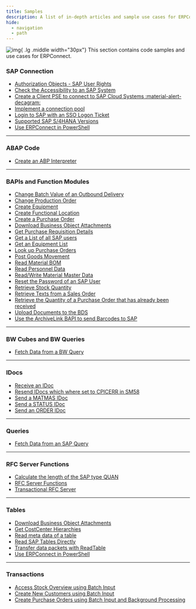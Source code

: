 ```yaml
---
title: Samples
description: A list of in-depth articles and sample use cases for ERPConnect.
hide:
  - navigation
  - path
---
```


![img](site:assets/images/logos/theo-thumbs.png){ .lg .middle width="30px"} This section contains code samples and use cases for ERPConnect.

### SAP Connection

<div class="mdx-columns" markdown>

- [Authorization Objects - SAP User Rights](authority-objects-sap-user-rights.md)
- [Check the Accessibility to an SAP System](how-to-check-the-accessibility-to-a-sap-system.md)
- [Create a Client PSE to connect to SAP Cloud Systems :material-alert-decagram:](create-personal-security-environment.md)
- [Implement a connection pool](implement-a-connection-pool.md)
- [Login to SAP with an SSO Logon Ticket](login-to-sap-with-an-sso-logonticket.md)
- [Supported SAP S/4HANA Versions](supported-sap-and-hana-versions.md)
- [Use ERPConnect in PowerShell](use-erpconnect-in-powershell.md)

</div>

---

### ABAP Code 

<div class="mdx-columns" markdown>

- [Create an ABP Interpreter](abap-interpreter.md)

</div>

---

### BAPIs and Function Modules

<div class="mdx-columns" markdown>

- [Change Batch Value of an Outbound Delivery](change-batch-value-of-an-outbound-delivery.md)
- [Change Production Order](change-production-order.md)
- [Create Equipment](create-equipment.md)
- [Create Functional Location](create-functional-location.md)
- [Create a Purchase Order](create-a-purchase-order.md)
- [Download Business Object Attachments](download-business-object-attachments.md)
- [Get Purchase Requisition Details](get-purchase-requisition-details.md)
- [Get a List of all SAP users](get-a-list-of-all-users.md)
- [Get an Equipment List](get-an-equipment-list.md)
- [Look up Purchase Orders](look-up-purchase-orders.md)
- [Post Goods Movement](post-goods-movement.md)
- [Read Material BOM](read-material-bom.md)
- [Read Personnel Data](call-a-bapi-bapi_employee_getdata.md)
- [Read/Write Material Master Data](readwrite-material-master-data.md)
- [Reset the Password of an SAP User](reset-users-password.md)
- [Retrieve Stock Quantity](retrieve-stock-quantity.md)
- [Retrieve Texts from a Sales Order](retrieve-texts-from-a-sales-order.md)
- [Retrieve the Quantity of a Purchase Order that has already been received](retrieve-the-quantity-of-a-purchase-order-that-has-already-been-received.md)
- [Upload Documents to the BDS](upload-documents-to-the-bds.md)
- [Use the ArchiveLink BAPI to send Barcodes to SAP](use-the-archivelink-bapi-to-send-barcodes-to-sap.md)

</div>

---

### BW Cubes and BW Queries

<div class="mdx-columns" markdown>

- [Fetch Data from a BW Query](execute-bw-queries.md)

</div>

---

### IDocs

<div class="mdx-columns" markdown>

- [Receive an IDoc](receive-an-idoc.md)
- [Resend IDocs which where set to CPICERR in SM58](resend-idocs-which-where-set-to-cpicerr-in-sm58.md)
- [Send a MATMAS IDoc](send-a-matmas-idoc.md)
- [Send a STATUS IDoc](send-a-simple-status-idoc.md)
- [Send an ORDER IDoc](send-an-order-idoc.md)

</div>

---

### Queries

<div class="mdx-columns" markdown>

- [Fetch Data from an SAP Query](fetch-data-from-an-sap-query.md)

</div>

---

### RFC Server Functions

<div class="mdx-columns" markdown>

- [Calculate the length of the SAP type QUAN](calculate-the-length-of-the-sap-type-quan--when-setting-up-an-rfc-server.md)
- [RFC Server Functions](rfc-server-functions.md)
- [Transactional RFC Server](transactional-rfc-server.md)

</div>

---

### Tables

<div class="mdx-columns" markdown>

- [Download Business Object Attachments](download-business-object-attachments.md)
- [Get CostCenter Hierarchies](get-costcenter-hierarchies.md)
- [Read meta data of a table](get-meta-data-of-a-table.md)
- [Read SAP Tables Directly](read-sap-tables-directly.md)
- [Transfer data packets with ReadTable](transfer-data-packets-with-readtable-class.md)
- [Use ERPConnect in PowerShell](use-erpconnect-in-powershell.md)

</div>

---

### Transactions

<div class="mdx-columns" markdown>

- [Access Stock Overview using Batch Input](access-stock-overview-using-batch-input.md)
- [Create New Customers using Batch Input](create-new-customers-using-batch-input.md)
- [Create Purchase Orders using Batch Input and Background Processing](create-purchase-orders-using-batch-input.md)

</div>

